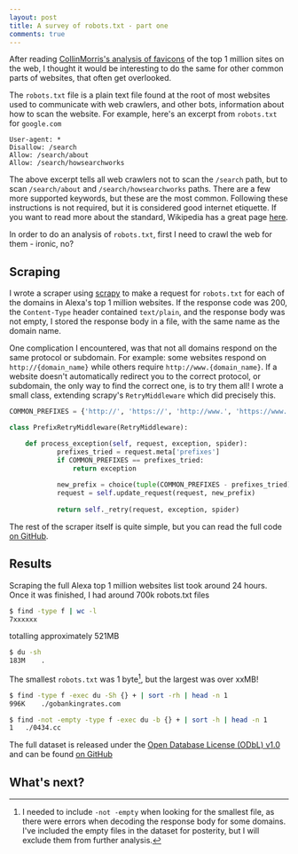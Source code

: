 ```yaml
---
layout: post
title: A survey of robots.txt - part one
comments: true
---
```


After reading [CollinMorris's analysis of favicons](https://www.kaggle.com/colinmorris/unusual-favicons-a-brief-survey) of the top 1 million sites on the web, I thought it would be interesting to do the same for other common parts of websites, that often get overlooked.

The `robots.txt` file is a plain text file found at the root of most websites used to communicate with web crawlers, and other bots, information about how to scan the website. For example, here's an excerpt from `robots.txt` for `google.com`

```
User-agent: *
Disallow: /search
Allow: /search/about
Allow: /search/howsearchworks
```

The above excerpt tells all web crawlers not to scan the `/search` path, but to scan `/search/about` and `/search/howsearchworks` paths. There are a few more supported keywords, but these are the most common. Following these instructions is not required, but it is considered good internet etiquette. If you want to read more about the standard, Wikipedia has a great page [here](https://en.wikipedia.org/wiki/Robots_exclusion_standard).

In order to do an analysis of `robots.txt`, first I need to crawl the web for them - ironic, no?

Scraping
--------

I wrote a scraper using [scrapy](https://scrapy.org/) to make a request for `robots.txt` for each of the domains in Alexa's top 1 million websites. If the response code was 200, the `Content-Type` header contained `text/plain`, and the response body was not empty, I stored the response body in a file, with the same name as the domain name.

One complication I encountered, was that not all domains respond on the same protocol or subdomain. For example: some websites respond on `http://{domain_name}` while others require `http://www.{domain_name}`. If a website doesn't automatically redirect you to the correct protocol, or subdomain, the only way to find the correct one, is to try them all! I wrote a small class, extending scrapy's `RetryMiddleware` which did precisely this.

```python
COMMON_PREFIXES = {'http://', 'https://', 'http://www.', 'https://www.'}

class PrefixRetryMiddleware(RetryMiddleware):

    def process_exception(self, request, exception, spider):
            prefixes_tried = request.meta['prefixes']
            if COMMON_PREFIXES == prefixes_tried:
                return exception
    
            new_prefix = choice(tuple(COMMON_PREFIXES - prefixes_tried))
            request = self.update_request(request, new_prefix)
    
            return self._retry(request, exception, spider)
```

The rest of the scraper itself is quite simple, but you can read the full code [on GitHub](https://github.com/JamieMagee/robots-txt).

Results
-------

Scraping the full Alexa top 1 million websites list took around 24 hours. Once it was finished, I had around 700k robots.txt files

```bash
$ find -type f | wc -l
7xxxxxx
```
totalling approximately 521MB
 
```bash
$ du -sh
183M	.
```
 
The smallest `robots.txt` was 1 byte[^1], but the largest was over xxMB!

```bash
$ find -type f -exec du -Sh {} + | sort -rh | head -n 1
996K	./gobankingrates.com

$ find -not -empty -type f -exec du -b {} + | sort -h | head -n 1
1	./0434.cc
```

The full dataset is released under the [Open Database License (ODbL) v1.0](https://opendatacommons.org/licenses/odbl/1.0/) and can be found [on GitHub](https://github.com/JamieMagee/robots-txt)

What's next?
------------



[^1]: I needed to include `-not -empty` when looking for the smallest file, as there were errors when decoding the response body for some domains. I've included the empty files in the dataset for posterity, but I will exclude them from further analysis.